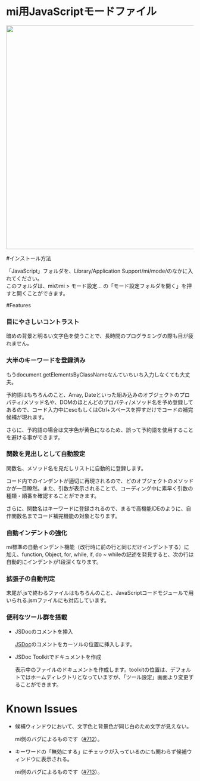 mi用JavaScriptモードファイル
=======================

 <img width='600' src='http://nodaguti.usamimi.info/img/mi_javascript_mode_window.png' />

#インストール方法

「JavaScript」フォルダを、Library/Application Support/mi/mode/のなかに入れてください。<br/>このフォルダは、miのmi > モード設定... の「モード設定フォルダを開く」を押すと開くことができます。


#Features

### 目にやさしいコントラスト

暗めの背景と明るい文字色を使うことで、長時間のプログラミングの際も目が疲れません。


### 大半のキーワードを登録済み

もうdocument.getElementsByClassNameなんていちいち入力しなくても大丈夫。

予約語はもちろんのこと、Array, Dateといった組み込みのオブジェクトのプロパティ/メソッド名や、DOMのほとんどのプロパティ/メソッド名を予め登録してあるので、コード入力中にescもしくはCtrl+スペースを押すだけでコードの補完候補が現れます。

さらに、予約語の場合は文字色が黄色になるため、誤って予約語を使用することを避ける事ができます。


### 関数を見出しとして自動設定

関数名、メソッド名を見だしリストに自動的に登録します。

コード内でのインデントが適切に再現されるので、どのオブジェクトのメソッドかが一目瞭然。また、引数が表示されることで、コーディング中に素早く引数の種類・順番を確認することができます。

さらに、関数名はキーワードに登録されるので、まるで高機能IDEのように、自作関数名までコード補完機能の対象となります。
  
 
### 自動インデントの強化

mi標準の自動インデント機能（改行時に前の行と同じだけインデントする）に加え、function, Object, for, while, if, do ~ whileの記述を発見すると、次の行は自動的にインデントが1段深くなります。


### 拡張子の自動判定

末尾が.jsで終わるファイルはもちろんのこと、JavaScriptコードモジュールで用いられる.jsmファイルにも対応しています。


### 便利なツール群を搭載

- JSDocのコメントを挿入

    [JSDoc](http://www12.atwiki.jp/aias-jsdoctoolkit/)のコメントをカーソルの位置に挿入します。

- JSDoc Toolkitでドキュメントを作成

    表示中のファイルのドキュメントを作成します。toolkitの位置は、デフォルトではホームディレクトリとなっていますが、「ツール設定」画面より変更することができます。


# Known Issues

- 候補ウィンドウにおいて、文字色と背景色が同じ白のため文字が見えない。

    mi側のバグによるものです（[#712](http://proj.mimikaki.net/mi/ticket/712)）。

- キーワードの「無効にする」にチェックが入っているのにも関わらず候補ウィンドウに表示される。

    mi側のバグによるものです（[#713](http://proj.mimikaki.net/mi/ticket/713)）。